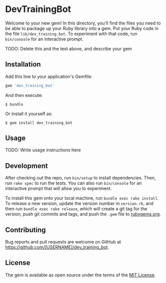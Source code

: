 # DevTrainingBot

Welcome to your new gem! In this directory, you'll find the files you need to be able to package up your Ruby library into a gem. Put your Ruby code in the file `lib/dev_training_bot`. To experiment with that code, run `bin/console` for an interactive prompt.

TODO: Delete this and the text above, and describe your gem

## Installation

Add this line to your application's Gemfile:

```ruby
gem 'dev_training_bot'
```

And then execute:

    $ bundle

Or install it yourself as:

    $ gem install dev_training_bot

## Usage

TODO: Write usage instructions here

## Development

After checking out the repo, run `bin/setup` to install dependencies. Then, run `rake spec` to run the tests. You can also run `bin/console` for an interactive prompt that will allow you to experiment.

To install this gem onto your local machine, run `bundle exec rake install`. To release a new version, update the version number in `version.rb`, and then run `bundle exec rake release`, which will create a git tag for the version, push git commits and tags, and push the `.gem` file to [rubygems.org](https://rubygems.org).

## Contributing

Bug reports and pull requests are welcome on GitHub at https://github.com/[USERNAME]/dev_training_bot.

## License

The gem is available as open source under the terms of the [MIT License](https://opensource.org/licenses/MIT).

